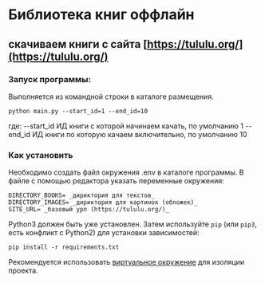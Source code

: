 # Библиотека книг оффлайн
## скачиваем книги с сайта  [https://tululu.org/](https://tululu.org/)

### Запуск программы:
Выполняется из командной строки в каталоге размещения.
```
python main.py --start_id=1 --end_id=10
```
где:
--start_id ИД книги с которой начинаем качать, по умолчанию 1
--end_id ИД книги по которую качаем включительно, по умолчанию 10

### Как установить
Необходимо создать файл окружения .env в каталоге программы.
В файле с помощью редактора указать переменные окружения: 
```
DIRECTORY_BOOKS= _дириктория для текстов_
DIRECTORY_IMAGES= _дириктория для картинок (обложек)_
SITE_URL= _базовый урл (https://tululu.org/)_
```

Python3 должен быть уже установлен. Затем используйте `pip` (или `pip3`, есть конфликт с Python2) для установки зависимостей:
```
pip install -r requirements.txt
```
Рекомендуется использовать [виртуальное окружение](https://docs.python.org/3/library/venv.html) для изоляции проекта. 

